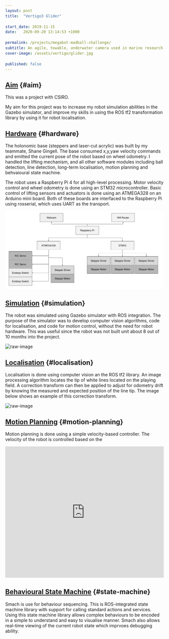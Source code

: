 ```yaml
---
layout: post
title:  "Vertigo3 Glider"

start_date: 2019-11-15
date:   2020-09-20 13:14:53 +1000

permalink: /projects/megabot-madball-challenge/
subtitle: An agile, towable, underwater camera used in marine research and surveying.
cover-image: /assets/vertigo/glider.jpg

published: false
---
```


## [Aim](#aim)  {#aim}

This was a project with CSIRO. 

My aim for this project was to increase my robot simulation abilities in the Gazebo simulator, and improve my skills in using the ROS tf2 transformation library by using it for robot localisation.

## [Hardware](#hardware)  {#hardware}

The holonomic base (steppers and laser-cut acrylic) was built by my teammate, Shane Gingell. The base consumed x,y,yaw velocity commands and emitted the current pose of the robot based on wheel odometry. I handled the lifting mechanism, and all other software modules including ball detection, line detection, long-term localisation, motion planning and behvaioural state machine.

The robot uses a Raspberry Pi 4 for all high-level processing. Motor velocity control and wheel odometry is done using an STM32 microcontroller. Basic control of lifting sensors and actuators is done using an ATMEGA328 on an Arduino mini board. Both of these boards are interfaced to the Raspberry Pi using rosserial, which uses UART as the transport.

![raw-image](/assets/megabot/system_overview.png)

## [Simulation](#simulation)  {#simulation}

The robot was simulated using Gazebo simulator with ROS integration. The purpose of the simulator was to develop computer vision algorithms, code for localisation, and code for motion control, without the need for robot hardware. This was useful since the robot was not built unit about 8 out of 10 months into the project.

![raw-image](/assets/megabot/gazebo_sim.png)

## [Localisation](#localisation)  {#localisation}

Localisation is done using computer vision an the ROS tf2 library. An image processing algorithm locates the tip of white lines located on the playing field. A correction transform can then be applied to adjust for odometry drift by knowing the measured and expected position of the line tip. The image below shows an example of this correction transform.

![raw-image](/assets/megabot/correction_transform.png)

## [Motion Planning](#motion-planning)  {#motion-planning}

Motion planning is done using a simple velocity-based controller. The velocity of the robot is controlled based on the 

<!-- Example of the robot moving to positions in a square -->
<iframe width="100%" height="416" src="https://www.youtube.com/embed/jGWijMOJWrM" frameborder="0" allowfullscreen></iframe>

## [Behavioural State Machine](#state-machine) {#state-machine}

Smach is use for behaviour sequencing. This is ROS-integrated state machine library with support for calling standard actions and services. Using this state machine library allows complex behaviours to be encoded in a simple to understand and easy to visualise manner. Smach also allows real-time viewing of the current robot state which imprvoes debugging ability.

<!-- Image of smach state machine -->



